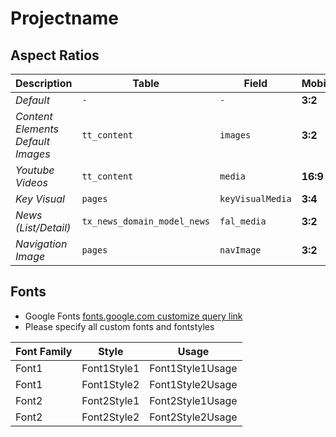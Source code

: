 # Projectname

## Aspect Ratios

Description | Table | Field | Mobile | Tablet | Desktop
--- | --- | --- | --- | --- | ---
*Default* | `-` | `-` | **3:2** | |
*Content Elements Default Images* | `tt_content` | `images` | **3:2** | |
*Youtube Videos* | `tt_content` | `media` | **16:9** | |
*Key Visual* | `pages` | `keyVisualMedia` | **3:4** | **4:2.86** | **3:0.98**
*News (List/Detail)* | `tx_news_domain_model_news` | `fal_media` | **3:2** | |
*Navigation Image* | `pages` | `navImage` | **3:2** | |


## Fonts

* Google Fonts [fonts.google.com customize query link](projectGoogleFontsCustomizeLink)
* Please specify all custom fonts and fontstyles

Font Family | Style | Usage
----------- | ----- | -------------------------
Font1 | Font1Style1 | Font1Style1Usage
Font1 | Font1Style2 | Font1Style2Usage
Font2 | Font2Style1 | Font2Style1Usage
Font2 | Font2Style2 | Font2Style2Usage
